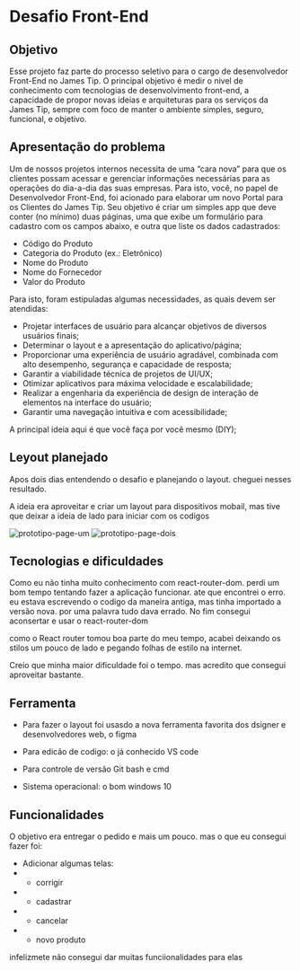 # Desafio Front-End

## Objetivo

Esse projeto faz parte do processo seletivo para o cargo de desenvolvedor Front-End no James Tip. O principal objetivo é medir o nivel de conhecimento com tecnologias de desenvolvimento front-end, a capacidade de propor novas ideias e arquiteturas para os serviços da James Tip, sempre com foco de manter o ambiente simples, seguro, funcional, e objetivo.

## Apresentação do problema

Um de nossos projetos internos necessita de uma “cara nova” para que os clientes possam acessar e gerenciar informações necessárias para as operações do dia-a-dia das suas empresas. Para isto, você, no papel de Desenvolvedor Front-End, foi acionado para elaborar um novo Portal para os Clientes do James Tip. Seu objetivo é criar um simples app que deve conter (no mínimo) duas páginas, uma que exibe um formulário para cadastro com os campos abaixo, e outra que liste os dados cadastrados:

- Código do Produto
- Categoria do Produto (ex.: Eletrônico)
- Nome do Produto
- Nome do Fornecedor
- Valor do Produto

Para isto, foram estipuladas algumas necessidades, as quais devem ser atendidas:

- Projetar interfaces de usuário para alcançar objetivos de diversos usuários finais;
- Determinar o layout e a apresentação do aplicativo/página;
- Proporcionar uma experiência de usuário agradável, combinada com alto desempenho, segurança e capacidade de resposta;
- Garantir a viabilidade técnica de projetos de UI/UX;
- Otimizar aplicativos para máxima velocidade e escalabilidade;
- Realizar a engenharia da experiência de design de interação de elementos na interface do usuário;
- Garantir uma navegação intuitiva e com acessibilidade;

A principal ideia aqui é que você faça por você mesmo (DIY);

## Leyout planejado

Apos dois dias entendendo o desafio e planejando o layout. cheguei nesses resultado.

A ideia era aproveitar e criar um layout para dispositivos mobail, mas tive que deixar a ideia de lado para iniciar com os codigos

![prototipo-page-um](https://user-images.githubusercontent.com/72115747/142791056-09dd80f5-df18-410e-b2df-a9597673788b.png)
![prototipo-page-dois](https://user-images.githubusercontent.com/72115747/142791058-1219b319-8804-4333-a890-fe4b5f001b40.png)


## Tecnologias e dificuldades 

Como eu não tinha muito conhecimento com react-router-dom. perdi um bom tempo tentando fazer a aplicação funcionar. ate que encontrei o erro. eu estava escrevendo o codigo da maneira antiga, mas tinha importado a versão nova. por uma palavra tudo dava errado. No fim consegui aconsertar e usar o react-router-dom

como o React router tomou boa parte do meu tempo, acabei deixando os stilos um pouco de lado e pegando folhas de estilo na internet.

Creio que minha maior dificuldade foi o tempo. mas acredito que consegui aproveitar bastante. 

## Ferramenta 

- Para fazer o layout foi usasdo a nova ferramenta favorita dos dsigner e desenvolvedores web, o figma

- Para edicão de codigo: o já conhecido VS code

- Para controle de versão Git bash e cmd

- Sistema operacional: o bom windows 10 

## Funcionalidades 

O objetivo era entregar o pedido e mais um pouco. mas o que eu consegui fazer foi: 

- Adicionar algumas telas: 
- - corrigir 
- - cadastrar 
- - cancelar 
- - novo produto

infelizmete não consegui dar muitas funciionalidades para elas



